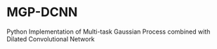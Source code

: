 # MGP-DCNN
Python Implementation of Multi-task Gaussian Process combined with Dilated Convolutional Network
